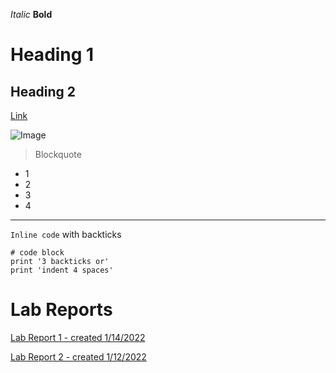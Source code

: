 *Italic*
**Bold**
# Heading 1
## Heading 2
[Link](https://dowhep.github.io/cse15l-lab-reports/index.html)

![Image](https://c.tenor.com/hTzv4T-zpjsAAAAM/hd-rick-rickroll-hd.gif)
> Blockquote

* 1
* 2
* 3
* 4

---
`Inline code` with backticks
```
# code block
print '3 backticks or'
print 'indent 4 spaces'
```
# Lab Reports
[Lab Report 1 - created 1/14/2022](labReports/lab-report-1-week-2.html)

[Lab Report 2 - created 1/12/2022](labReports/lab-report-2-week-2.html)